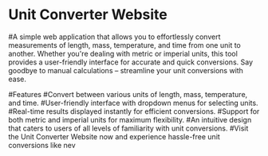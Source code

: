 # Unit Converter Website
#A simple web application that allows you to effortlessly convert measurements of length, mass, temperature, and time from one unit to another. Whether you're dealing with metric or imperial units, this tool provides a user-friendly interface for accurate and quick conversions. Say goodbye to manual calculations – streamline your unit conversions with ease.

#Features
#Convert between various units of length, mass, temperature, and time.
#User-friendly interface with dropdown menus for selecting units.
#Real-time results displayed instantly for efficient conversions.
#Support for both metric and imperial units for maximum flexibility.
#An intuitive design that caters to users of all levels of familiarity with unit conversions.
#Visit the Unit Converter Website now and experience hassle-free unit conversions like nev

